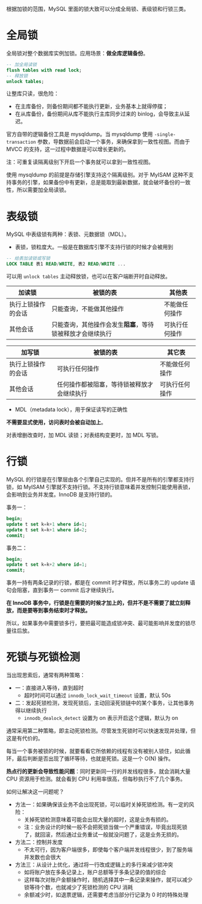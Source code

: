 根据加锁的范围，MySQL 里面的锁大致可以分成全局锁、表级锁和行锁三类。

# 全局锁

全局锁对整个数据库实例加锁。应用场景：**做全库逻辑备份**。

```sql
-- 加全局读锁
flush tables with read lock;
-- 释放锁
unlock tables;
```

让整库只读，很危险：

- 在主库备份，则备份期间都不能执行更新，业务基本上就得停摆；
- 在从库备份，备份期间从库不能执行主库同步过来的 binlog，会导致主从延迟。

官方自带的逻辑备份工具是 mysqldump。当 mysqldump 使用 `-single-transaction` 参数，导数据前会启动一个事务，来确保拿到一致性视图。而由于 MVCC 的支持，这一过程中数据是可以增长更新的。

注：可重复读隔离级别下开启一个事务就可以拿到一致性视图。

使用 mysqldump 的前提是存储引擎支持这个隔离级别。对于 MyISAM 这种不支持事务的引擎，如果备份中有更新，总是能取到最新数据，就会破坏备份的一致性，所以需要加全局读锁。

# 表级锁

MySQL 中表级锁有两种：表锁、元数据锁（MDL）。

- 表锁，锁粒度大。一般是在数据库引擎不支持行锁的时候才会被用到

```sql
-- 给表加读锁或写锁
LOCK TABLE 表1 READ/WRITE, 表2 READ/WRITE ...
```

可以用 `unlock tables` 主动释放锁，也可以在客户端断开时自动释放。

| 加读锁             | 被锁的表                                                   | 其他表         |
| ------------------ | ---------------------------------------------------------- | -------------- |
| 执行上锁操作的会话 | 只能查询，不能做其他操作                                   | 不能做任何操作 |
| 其他会话           | 只能查询，其他操作会发生**阻塞**，等待锁被释放才会继续执行 | 可执行任何操作 |

| 加写锁             | 被锁的表                                   | 其它表         |
| ------------------ | ------------------------------------------ | -------------- |
| 执行上锁操作的会话 | 可执行任何操作                             | 不能做任何操作 |
| 其他会话           | 任何操作都被阻塞，等待锁被释放才会继续执行 | 可执行任何操作 |

- MDL（metadata lock），用于保证读写的正确性

**不需要显式使用，访问表时会被自动加上**。

对表增删改查时，加 MDL 读锁；对表结构变更时，加 MDL 写锁。

# 行锁

MySQL 的行锁是在引擎层由各个引擎自己实现的。但并不是所有的引擎都支持行锁，如 MyISAM 引擎就不支持行锁。不支持行锁意味着并发控制只能使用表锁，会影响到业务并发度。InnoDB 是支持行锁的。

事务一：

```sql
begin;
update t set k=k+1 where id=1;
update t set k=k+1 where id=2;
commit;
```

事务二：

```sql
begin;
update t set k=k+2 where id=1;
commit;
```

事务一持有两条记录的行锁，都是在 commit 时才释放，所以事务二的 update 语句会阻塞，直到事务一 commit 后才继续执行。

**在 InnoDB 事务中，行锁是在需要的时候才加上的，但并不是不需要了就立刻释放，而是要等到事务结束时才释放。**

所以，如果事务中需要锁多行，要把最可能造成锁冲突、最可能影响并发度的锁尽量往后放。

# 死锁与死锁检测

当出现思索后，通常有两种策略：

- 一：直接进入等待，直到超时
  - 超时时间可以通过 `innodb_lock_wait_timeout` 设置，默认 50s
- 二：发起死锁检测，发现死锁后，主动回滚死锁链中的某个事务，让其他事务得以继续执行
  - `innodb_dealock_detect` 设置为 on 表示开启这个逻辑，默认为 on

通常采用第二种策略，即主动死锁检测。尽管发生死锁时可以快速发现并处理，但这是有代价的。

每当一个事务被锁的时候，就要看看它所依赖的线程有没有被别人锁住，如此循环，最后判断是否出现了循环等待，也就是死锁。这是一个 O(N) 操作。

**热点行的更新会导致性能问题**：同时更新同一行的并发线程很多，就会消耗大量 CPU 资源用于检测。就会看到 CPU 利用率很高，但每秒执行不了几个事务。

如何让解决这一问题呢？

- 方法一：如果确保该业务不会出现死锁，可以临时关掉死锁检测。有一定的风险：
  - 关掉死锁检测意味着可能会出现大量的超时，这是业务有损的。
  - 注：业务设计的时候一般不会把死锁当做一个严重错误，毕竟出现死锁了，就回滚，然后通过业务重试一般就没问题了，这是业务无损的。
- 方法二：控制并发度
  - 不太可行，因为客户端很多，即使每个客户端并发线程很少，到了服务端并发数也会很大
- 方法三：从设计上优化，通过将一行改成逻辑上的多行来减少锁冲突
  - 如将账户放在多条记录上，账户总额等于多条记录的值的综合
  - 这样每次对账户金额操作时，随机选择其中一条记录来操作，就可以减少锁等待个数，也就减少了死锁检测的 CPU 消耗
  - 余额减少时，如退票逻辑，还需要考虑当部分行记录为 0 时的特殊处理















